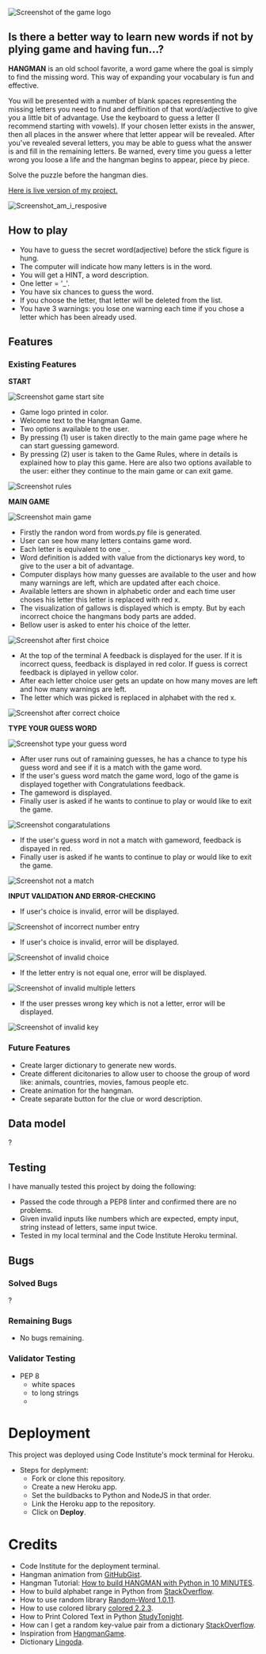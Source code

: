 ![Screenshot of the game logo](/screenshots/Hangman%20log.png)
## Is there a better way to learn new words if not by plying game and having fun...?

**HANGMAN** is an old school favorite, a word game where the goal is simply to find the missing word. This way of expanding your vocabulary is fun and effective. 

You will be presented with a number of blank spaces representing the missing letters you need to find and deffinition of that word/adjective to give you a little bit of advantage.
Use the keyboard to guess a letter (I recommend starting with vowels).
If your chosen letter exists in the answer, then all places in the answer where that letter appear will be revealed.
After you've revealed several letters, you may be able to guess what the answer is and fill in the remaining letters.
Be warned, every time you guess a letter wrong you loose a life and the hangman begins to appear, piece by piece.

Solve the puzzle before the hangman dies.

[Here is live version of my project.](https://hangman-game-portfolio3-04c41eba22eb.herokuapp.com/)

![Screenshot_am_i_resposive](/screenshots/Screenshot_am_i_resposive.png)

## How to play

- You have to guess the secret word(adjective) before the stick figure is hung.
- The computer will indicate how many letters is in the word.
- You will get a HINT, a word description.
- One letter = '_'.
- You have six chances to guess the word.
- If you choose the letter, that letter will be deleted from the list.
- You have 3 warnings: you lose one warning each time if you chose a letter which has been already used.

## Features

### Existing Features

**START**

![Screenshot game start site](/screenshots/Screenshot_game_start.png)

- Game logo printed in color.
- Welcome text to the Hangman Game.
- Two options available to the user. 
- By pressing (1) user is taken directly to the main game page where he can start guessing gameword.
- By pressing (2) user is taken to the Game Rules, where in details is explained how to play this game. Here are also two options available to the user: either they continue to the main game or can exit game.

![Screenshot rules](/screenshots/Screenshot_rules.png)

**MAIN GAME**

![Screenshot main game](/screenshots/Screenshot_main.png)

- Firstly the randon word from words.py file is generated.
- User can see how many letters contains game word.
- Each letter is equivalent to one `_` .
- Word definition is added with value from the dictionarys key word, to give to the user a bit of advantage. 
- Computer displays how many guesses are available to the user and how many warnings are left, which are updated after each choice. 
- Available letters are shown in alphabetic order and each time user choses his letter this letter is replaced with red x.
- The visualization of gallows is displayed which is empty. But by each incorrect choice the hangmans body parts are added. 
- Bellow user is asked to enter his choice of the letter.

![Screenshot after first choice](/screenshots/Screenshot_false%20.png)

- At the top of the terminal A feedback is displayed for the user. If it is incorrect quess, feedback is displayed in red color. If guess is correct feedback is diplayed in yellow color.
- After each letter choice user gets an update on how many moves are left and how many warnings are left. 
- The letter which was picked is replaced in alphabet with the red x.

![Screenshot after correct choice](/screenshots/Screenshot_correct.png)

**TYPE YOUR GUESS WORD**

![Screenshot type your guess word](/screenshots/Screenshot_type_your_word.png)

- After user runs out of ramaining guesses, he has a chance to type his guess word and see if it is a match with the game word.
- If the user's guess word match the game word, logo of the game is displayed together with Congratulations feedback.
- The gameword is displayed.
- Finally user is asked if he wants to continue to play or would like to exit the game.

![Screenshot congaratulations](/screenshots/Screenshot_congatrs.png)

- If the user's guess word in not a match with gameword, feedback is dispayed in red.
- Finally user is asked if he wants to continue to play or would like to exit the game.

![Screenshot not a match](/screenshots/Screenshot_not_a_mtch.png)


**INPUT VALIDATION AND ERROR-CHECKING**

- If user's choice is invalid, error will be displayed.

![Screenshot of incorrect number entry](/screenshots/Screenshot_error.png)

- If user's choice is invalid, error will be displayed.

![Screenshot of invalid choice](/screenshots/Screenshot_error2.png)

- If the  letter entry is not equal one, error will be displayed.

![Screenshot of invalid multiple letters](/screenshots/Screenshot_oops.png)

- If the user presses wrong key which is not a letter, error will be displayed.

![Screenshot of invalid key](/screenshots/Screenshot_wrong_key.png)

### Future Features 
- Create larger dictionary to generate new words.
- Create different dicitonaries to allow user to choose the group of word like: animals, countries, movies, famous people etc.
- Create animation for the hangman.
- Create separate button for the clue or word description.

## Data model

?


## Testing 

I have manually tested this project by doing the following:

- Passed the code through a PEP8 linter and confirmed there are no problems.
- Given invalid inputs like numbers which are expected, empty input, string instead of letters, same input twice.
- Tested in my local terminal and the Code Institute Heroku terminal.

## Bugs

### Solved Bugs 

?

### Remaining Bugs
- No bugs remaining.

### Validator Testing
- PEP 8
  - white spaces
  - to long strings 
  - 

# Deployment

This project was deployed using Code Institute's mock terminal for Heroku.

- Steps for deplyment:
  - Fork or clone this repository.
  - Create a new Heroku app.
  - Set the buildbacks to Python and NodeJS in that order.
  - Link the Heroku app to the repository.
  - Click on **Deploy**.

# Credits

- Code Institute for the deployment terminal.
- Hangman animation from [GitHubGist](https://gist.github.com/lupinetti/8f89e5f33750aa7c91c3).
- Hangman Tutorial: [How to build HANGMAN with Python in 10 MINUTES](https://www.youtube.com/watch?v=m4nEnsavl6w).
- How to build alphabet range in Python from [StackOverflow](https://stackoverflow.com/questions/16060899/alphabet-range-in-python).
- How to use random library [Random-Word 1.0.11](https://pypi.org/project/Random-Word/).
- How to use colored library [colored 2.2.3](https://pypi.org/project/colored/).
- How to Print Colored Text in Python [StudyTonight](https://www.studytonight.com/python-howtos/how-to-print-colored-text-in-python#:~:text=We%20can%20use%20the%20built,and%20get%20your%20desired%20output.).
- How can I get a random key-value pair from a dictionary [StackOverflow](https://stackoverflow.com/questions/4859292/how-can-i-get-a-random-key-value-pair-from-a-dictionary).
- Inspiration from [HangmanGame](https://thewordsearch.com/hangman/).
- Dictionary [Lingoda](https://blog.lingoda.com/en/top-50-adjectives-in-english-you-need-to-know/).















